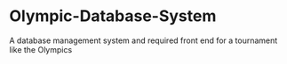 # Olympic-Database-System
A database management system and required front end for a tournament like the Olympics
